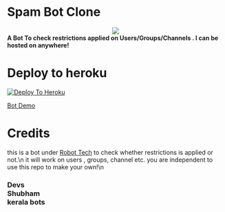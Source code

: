 # Spam Bot Clone 
<center>
<img src="https://telegra.ph/file/6f99edd7a804fbab08d51.jpg">
  </center>
    
  <b> 
  A Bot To check restrictions applied on Users/Groups/Channels .
  I can be hosted on anywhere!
  </b>
  
# Deploy to heroku

[![Deploy To Heroku](https://www.herokucdn.com/deploy/button.svg)](https://dashboard.heroku.com/new?template=https://github.com/shubham-king/spambot)

[Bot Demo](https://t.me/master_spambot)


# Credits 

this is a bot under [Robot Tech](https://t.me/Robottech_official) to check whether restrictions is applied or not.\n it will work on users , groups, channel etc. you are independent to use this repo to make your own!\n

<h3>
Devs <br>
  Shubham <br>
  kerala bots 
  </h3>

  
    

    
